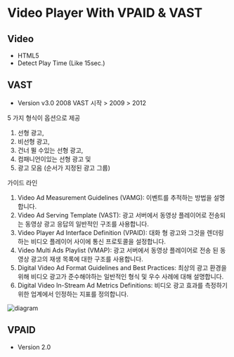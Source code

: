 # Video Player With VPAID & VAST

## Video
* HTML5
* Detect Play Time (Like 15sec.)

## VAST
* Version v3.0
2008 VAST 시작 > 2009 > 2012

5 가지 형식이 옵션으로 제공

1. 선형 광고, 
2. 비선형 광고, 
3. 건너 뛸 수있는 선형 광고, 
4. 컴패니언이있는 선형 광고 및 
5. 광고 모음 (순서가 지정된 광고 그룹)


가이드 라인
1. Video Ad Measurement Guidelines (VAMG): 이벤트를 추적하는 방법을 설명합니다.
2. Video Ad Serving Template (VAST): 광고 서버에서 동영상 플레이어로 전송되는 동영상 광고 응답의 일반적인 구조를 사용합니다.
3. Video Player Ad Interface Definition (VPAID): 대화 형 광고와 그것을 렌더링하는 비디오 플레이어 사이에 통신 프로토콜을 설정합니다.
4. Video Multi Ads Playlist (VMAP): 광고 서버에서 동영상 플레이어로 전송 된 동영상 광고의 재생 목록에 대한 구조를 사용합니다.
5. Digital Video Ad Format Guidelines and Best Practices: 최상의 광고 환경을 위해 비디오 광고가 준수해야하는 일반적인 형식 및 우수 사례에 대해 설명합니다.
6. Digital Video In-Stream Ad Metrics Definitions: 비디오 광고 효과를 측정하기위한 업계에서 인정하는 지표를 정의합니다.

![diagram](https://raw.githubusercontent.com/gmyou/video/master/asset/readme/1-1.png)


## VPAID
* Version 2.0
